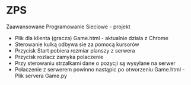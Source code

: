 # ZPS
Zaawansowane Programowanie Sieciowe - projekt

- Plik dla klienta (gracza) Game.html - aktualnie dziala z Chrome
- Sterowanie kulką odbywa sie za pomocą kursorów
- Przycisk Start pobiera rozmiar planszy z serwera
- Przycisk rozlacz zamyka polaczenie
- Przy sterowaniu strzalkami dane o pozycji są wysylane na serwer
- Połaczenie z serwerem powinno nastąpic po otworzeniu Game.html
 -Plik servera Game.py
